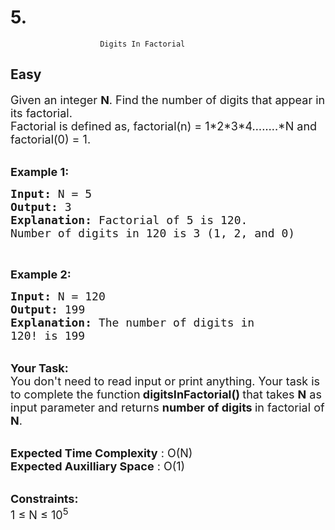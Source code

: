 # 5. 
                        Digits In Factorial
##  Easy 
<div class="problem-statement">
                <p></p><p><span style="font-size:18px">Given an integer <strong>N</strong>. Find the number of digits that appear in its factorial.&nbsp;<br>
Factorial is defined as, factorial(n) = 1*2*3*4……..*N and factorial(0) = 1.</span><br>
&nbsp;</p>

<p><span style="font-size:18px"><strong>Example 1:</strong></span></p>

<pre><span style="font-size:18px"><strong>Input: </strong>N = 5
<strong>Output: </strong>3
<strong>Explanation: </strong>Factorial of 5 is 120.
Number of digits in 120 is 3 (1, 2, and 0)</span></pre>

<p>&nbsp;</p>

<p><span style="font-size:18px"><strong>Example 2:</strong></span></p>

<pre><span style="font-size:18px"><strong>Input: </strong>N = 120
<strong>Output: </strong>199
<strong>Explanation: </strong>The number of digits in
120! is 199</span></pre>

<p><br>
<span style="font-size:18px"><strong>Your Task:</strong><br>
You don't need to read input or print anything. Your task is to complete the function<strong> digitsInFactorial()&nbsp;</strong>that takes <strong>N</strong> as input parameter and returns <strong>number of digits </strong>in factorial of <strong>N</strong>.</span></p>

<p><br>
<span style="font-size:18px"><strong>Expected Time Complexity</strong> : O(N)<br>
<strong>Expected Auxilliary Space</strong> : O(1)</span></p>

<p><br>
<span style="font-size:18px"><strong>Constraints:</strong><br>
1 ≤ N ≤ 10<sup>5</sup></span></p>
 <p></p>
            </div>